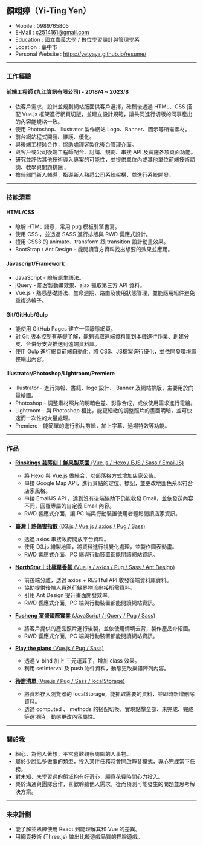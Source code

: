 ## 顏翊婷（Yi-Ting Yen）

- Mobile : 0989765805
- E-Mail : c2514161@gmail.com
- Education : 國立嘉義大學 / 數位學習設計與管理學系
- Location : 臺中市
- Personal Website : <a href="https://yetyaya.github.io/resume/" target="_blank"> https://yetyaya.github.io/resume/</a>

<hr>

### 工作經驗

#### 前端工程師 (九江資訊有限公司) - 2018/4 ~ 2023/8

* 依客戶需求，設計並規劃網站版面供客戶選擇，確稿後透過 HTML、CSS 搭配 Vue.js 框架進行網頁切版，並建立設計規範，讓共同進行切版的同事產出的內容能規格一致。
* 使用 Photoshop、Illustrator 製作網站 Logo、Banner、圖示等所需素材。
* 前台網站程式開發、維護、優化。
* 與後端⼯程師合作，協助處理客製化後台管理介⾯。
* 與客戶或公司後端⼯程師配合、討論、規劃、串接 API 及實施各項⾴⾯功能。
* 研究並評估其他技術導入專案的可能性，並提供單位內或其他單位前端技術諮詢、教學與問題排除 。
* 擔任部門新人輔導，指導新人熟悉公司系統架構，並進行系統開發。

<hr>

### 技能清單

#### HTML/CSS

* 瞭解 HTML 語意，常用 pug 模板引擎書寫。
* 使用 CSS ，並透過 SASS 進行排版與 RWD 響應式設計。
* 擅用 CSS3 的 animate、transform 跟 transition 設計動畫效果。
* BootStrap / Ant Design - 能閱讀官方資料找出想要的效果並應用。
 
#### Javascript/Framework

* JavaScript - 瞭解原生語法。
* jQuery - 能客製動畫效果、ajax 抓取第三方 API 資料。
* Vue.js - 熟悉基礎語法、生命週期、路由及使用狀態管理，並能應用組件避免重複造輪子。

#### Git/GitHub/Gulp

* 能使用 GitHub Pages 建立一個靜態網頁。
* 對 Git 版本控制有基礎了解，能夠抓取遠端資料庫到本機進行作業、創建分支、合併分支與推送到遠端資料庫。
* 使用 Gulp 進行網頁前端自動化，將 CSS、JS檔案進行優化，並依開發環境調整輸出內容。

#### Illustrator/Photoshop/Lightroom/Premiere
* Illustrator - 進行海報、書籍、logo 設計、 Banner 及網站排版，主要用於向量繪圖。
* Photoshop - 調整素材照片的明暗色差、影像合成，或依使用需求進行電繪。
* Lightroom - 與 Photoshop 相比，能更細緻的調整照片的畫面明暗，並可快速而一次性的大量處理。
* Premiere - 能簡單的進行影片剪輯，加上字幕、過場特效等功能。

<hr>

### 作品
  
* <a href="https://yetyaya.github.io/Rinskings/" target="_blank"><B>Rinskings 芸蒔刻｜鮮果製茶園</B> (Vue.js / Hexo / EJS / Sass / EmailJS)</a> <BR>
  - 將 Hexo 與 Vue.js 做結合，以部落格方式增加店家公告。
  - 串接 Google Map API，進行景點的定位、標記，並更改地圖色系以符合店家風格。
  - 串接 EmailJS API ，達到沒有後端協助下仍能收發 Email，並依發送內容不同，回覆專屬的自定義 Email 內容。
  - RWD 響應式介面，讓 PC 端與行動裝置使用者輕鬆閱讀店家資訊。
  
* <a href="https://yetyaya.github.io/WBGT-of-Taiwan/" target="_blank"><B>臺灣｜熱傷害指數</B> (D3.js / Vue.js / axios / Pug / Sass)</a> <BR>
  - 透過 axios 串接政府開放平台資料。
  - 使用 D3.js 繪製地圖，將資料進行視覺化處理，並製作圖表動畫。
  - RWD 響應式介面，PC 端與行動裝置都能閱讀網站資訊。
  
* <a href="https://www.northstar5237.com/static/index/#/" target="_blank"><B>NorthStar｜北極星香氛</B> (Vue.js / axios / Pug / Sass / Ant Design)</a> <BR>
  - 前後端分離，透過 axios + RESTful API 收發後端資料庫資料。
  - 協助提供後端人員進行綠界物流串接所需資料。
  - 引用 Ant Design 提升畫面開發效率。
  - RWD 響應式介面，PC 端與行動裝置都能閱讀網站資訊。
  
* <a href="https://www.fusheng2015.com/index.html" target="_blank"><B>Fusheng 富盛國際實業</B> (JavaScript / jQuery / Pug / Sass)</a> <BR>
  - 將客戶提供的產品照片進行後製，並依使用情境去背，製作產品介紹圖。
  - RWD 響應式介面，PC 端與行動裝置都能閱讀網站資訊。
 
* <a href="https://yetyaya.github.io/playthepiano/" target="_blank"><B>Play the piano</B> (Vue.js / Pug / Sass)</a> <BR>
  - 透過 v-bind 加上 三元運算子，增加 class 效果。
  - 利用 setInterval 及 push 物件資料，動態更改樂譜陣列內容。
  
* <a href="https://yetyaya.github.io/todolist/" target="_blank"><B>待辦清單</B> (Vue.js / Pug / Sass / localStorage)</a> <BR>
  - 將資料存入瀏覽器的 localStorage，能抓取需要的資料，並即時新增刪除資料。
  - 透過 computed 、 methods 的搭配切換，實現點擊全部、未完成、完成等選項時，動態更改內容屬性。

<hr>

### 關於我

* 細心，為他人著想，平常喜歡觀察周圍的人事物。
* 屬於少說話多做事的類型，投入某件任務時會開啟靜音模式，專心完成當下任務。
* 對未知、未學習過的領域抱有好奇心，願意花費時間心力投入。
* 樂於溝通與團隊合作，喜歡聆聽他人需求，從而預測可能發生的問題並思考解決方案。

<hr>

### 未來計劃
* 能了解並熟練使用 React 到能理解其和 Vue 的差異。
* 用網頁技術 (Three.js) 做出比擬遊戲品質的捏臉遊戲。
